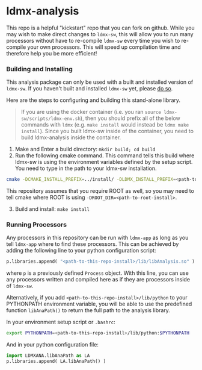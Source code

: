 # ldmx-analysis

This repo is a helpful "kickstart" repo that you can fork on github.
While you may wish to make direct changes to `ldmx-sw`, this will allow you to run many processors without have to re-compile `ldmx-sw` every time you wish to re-compile your own processors. This will speed up compilation time and therefore help you be more efficient!

### Building and Installing

This analysis package can only be used with a built and installed version of `ldmx-sw`.
If you haven't built and installed `ldmx-sw` yet, please [do so](https://github.com/LDMX-Software/ldmx-sw).

Here are the steps to configuring and building this stand-alone library.

> If you are using the docker container (i.e. you ran `source ldmx-sw/scripts/ldmx-env.sh`), then you should prefix all of the below commands with `ldmx` (e.g. `make install` would instead be `ldmx make install`). Since you built ldmx-sw inside of the container, you need to build ldmx-analysis inside the container.

1. Make and Enter a build directory: `mkdir build; cd build`
2. Run the following cmake command. This command tells this build where ldmx-sw is using the environment variables defined by the setup script. You need to type in the path to your ldmx-sw installation.
```bash
cmake -DCMAKE_INSTALL_PREFIX=../install/ -DLDMX_INSTALL_PREFIX=<path-to-ldmx-sw-install> ../
```
This repository assumes that you require ROOT as well, so you may need to tell cmake where ROOT is using `-DROOT_DIR=<path-to-root-install>`.

3. Build and install: `make install`

### Running Processors

Any processors in this repository can be run with `ldmx-app` as long as you tell `ldmx-app` where to find these processors.
This can be achieved by adding the following line to your python configuration script:
```python
p.libraries.append( "<path-to-this-repo-install>/lib/libAnalysis.so" )
```
where `p` is a previously defined `Process` object. With this line, you can use any processors written and compiled here as if they are processors inside of `ldmx-sw`.

Alternatively, if you add `<path-to-this-repo-install>/lib/python` to your PYTHONPATH environment variable, you will be able to use the predefined function `libAnaPath()` to return the full path to the analysis library.

In your environment setup script or `.bashrc`:
```bash
export PYTHONPATH=<path-to-this-repo-install>/lib/python:$PYTHONPATH
```
And in your python configuration file:
```python
import LDMXANA.libAnaPath as LA
p.libraries.append( LA.libAnaPath() )
```
